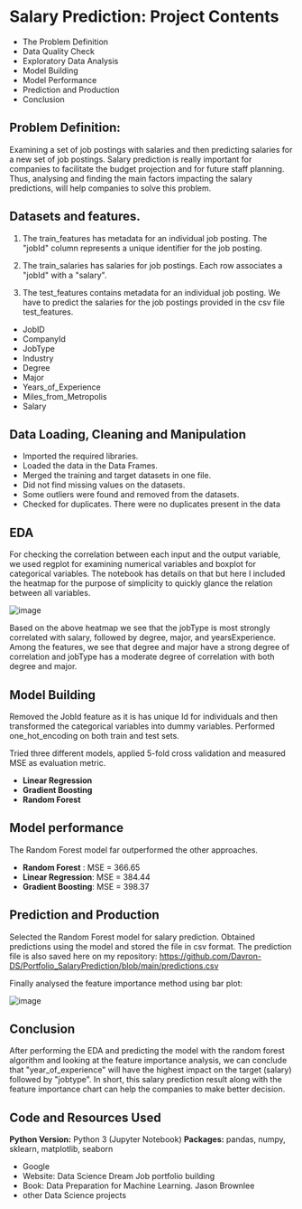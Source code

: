 # Salary Prediction: Project Contents 
  
* The Problem Definition
* Data Quality Check
* Exploratory Data Analysis
* Model Building 
* Model Performance 
* Prediction and Production
* Conclusion


## Problem Definition:

Examining a set of job postings with salaries and then predicting salaries for a new set of job postings. Salary prediction is really important for companies to facilitate the budget projection and for future staff planning. Thus, analysing and finding the main factors impacting the salary predictions, will help companies to solve this problem.   


## Datasets and features. 

1. The train_features has metadata for an individual job posting. The "jobId" column represents a unique identifier for the job posting.

2. The train_salaries has salaries for job postings. Each row associates a "jobId" with a "salary".

3. The test_features contains metadata for an individual job posting. We have to predict the salaries for the job postings provided in the csv file test_features.

*	JobID
*	CompanyId
*	JobType 
*	Industry
*	Degree
*	Major
*	Years_of_Experience
*	Miles_from_Metropolis
*	Salary

 ## Data Loading, Cleaning and Manipulation
 
* Imported the required libraries. 
*	Loaded the data in the Data Frames. 
*	Merged the training and target datasets in one file.
*	Did not find missing values on the datasets.
*	Some outliers were found and removed from the datasets. 
*	Checked for duplicates. There were no duplicates present in the data 


## EDA

For checking the correlation between each input and the output variable, we used regplot for examining numerical variables and boxplot for categorical variables. The notebook has details on that but here I included the heatmap for the purpose of simplicity to quickly glance the relation between all variables. 


![image](https://user-images.githubusercontent.com/75549127/110561082-4f95c600-8104-11eb-8b19-4c3de86b7161.png)

Based on the above heatmap we see that the jobType is most strongly correlated with salary, followed by degree, major, and yearsExperience. Among the features, we see that degree and major have a strong degree of correlation and jobType has a moderate degree of correlation with both degree and major.

## Model Building 

Removed the JobId feature as it is has unique Id for individuals and then transformed the categorical variables into dummy variables. Performed one_hot_encoding on both train and test sets.    

Tried three different models, applied 5-fold cross validation and measured MSE as evaluation metric.

*	**Linear Regression**
*	**Gradient Boosting**
*	**Random Forest**

## Model performance
The Random Forest model far outperformed the other approaches. 
*	**Random Forest** : MSE = 366.65
*	**Linear Regression**: MSE = 384.44
*	**Gradient Boosting**: MSE = 398.37

## Prediction and Production 

  Selected the Random Forest model for salary prediction. Obtained predictions using the model and stored the file in csv format. The prediction file is also saved here on my repository: https://github.com/Davron-DS/Portfolio_SalaryPrediction/blob/main/predictions.csv
  
 Finally analysed the feature importance method using bar plot:  
    

![image](https://user-images.githubusercontent.com/75549127/110562356-908eda00-8106-11eb-95a9-7252d9322715.png)



## Conclusion
  
  After performing the EDA and predicting the model with the random forest algorithm and looking at the feature importance analysis, we can conclude that "year_of_experience" will have the highest impact on the target (salary) followed by "jobtype". In short, this salary prediction result along with the feature importance chart can help the companies to make better decision.     

 ## Code and Resources Used 
**Python Version:** Python 3 (Jupyter Notebook)
**Packages:** pandas, numpy, sklearn, matplotlib, seaborn
* Google
* Website: Data Science Dream Job portfolio building 
* Book: Data Preparation for Machine Learning. Jason Brownlee
* other Data Science projects
